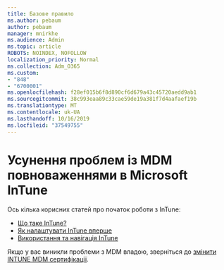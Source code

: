 ```yaml
---
title: Базове правило
ms.author: pebaum
author: pebaum
manager: mnirkhe
ms.audience: Admin
ms.topic: article
ROBOTS: NOINDEX, NOFOLLOW
localization_priority: Normal
ms.collection: Adm_O365
ms.custom:
- "848"
- "6700001"
ms.openlocfilehash: f28ef015b6f8d890cf6d679a43c45720aedd9ab1
ms.sourcegitcommit: 38c993eaa89c33cae59de19a381f7d4aafaef19b
ms.translationtype: MT
ms.contentlocale: uk-UA
ms.lasthandoff: 10/16/2019
ms.locfileid: "37549755"
---
```

# <a name="troubleshoot-issues-with-mdm-authority-in-microsoft-intune"></a>Усунення проблем із MDM повноваженнями в Microsoft InTune

Ось кілька корисних статей про початок роботи з InTune:

- [Що таке InTune?](https://docs.microsoft.com/intune/what-is-intune)
- [Як налаштувати InTune вперше](https://docs.microsoft.com/intune/setup-steps)
- [Використання та навігація InTune](https://docs.microsoft.com/intune/tutorial-walkthrough-intune-portal)

Якщо у вас виникли проблеми з MDM владою, зверніться до [змінити INTUNE MDM сертифікації](https://docs.microsoft.com/alchemyinsights/change-mdm-authority).